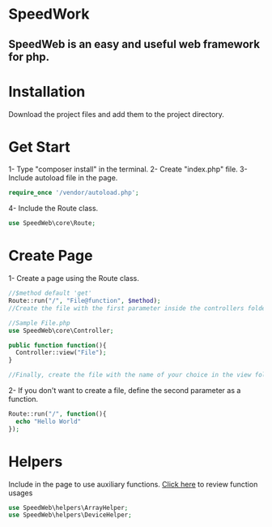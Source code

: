 # SpeedWork
## SpeedWeb is an easy and useful web framework for php.

# Installation
Download the project files and add them to the project directory.

# Get Start
1- Type "composer install" in the terminal.
2- Create "index.php" file.
3- Include autoload file in the page.
```php
require_once '/vendor/autoload.php';
```
4- Include the Route class.
```php
use SpeedWeb\core\Route;
```

# Create Page
1- Create a page using the Route class.
```php
//$method default 'get'
Route::run("/", "File@function", $method);
//Create the file with the first parameter inside the controllers folder. Example: File.php and create a function named second parameter into the file.

//Sample File.php
use SpeedWeb\core\Controller;

public function function(){
  Controller::view("File");  
}

//Finally, create the file with the name of your choice in the view folder. And use this file as frontend.
```
2- If you don't want to create a file, define the second parameter as a function.
```php
Route::run("/", function(){
  echo "Hello World"
});
```

# Helpers
Include in the page to use auxiliary functions. <a href="">Click here</a> to review function usages
```php
use SpeedWeb\helpers\ArrayHelper;
use SpeedWeb\helpers\DeviceHelper;
```
